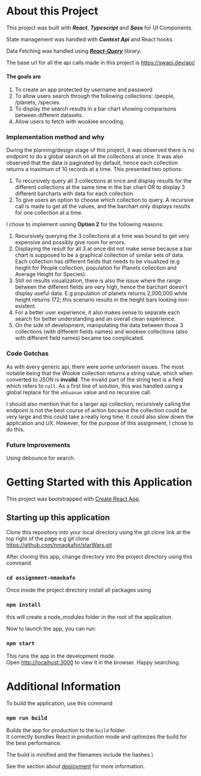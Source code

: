 # About this Project

This project was built with **_React_**, **_Typescript_** and **_Sass_** for UI Components.

State management was handled with **_Context Api_** and React hooks.

Data Fetching was handled using **_[React-Query](https://react-query.tanstack.com/)_** library.

The base url for all the api calls made in this project is https://swapi.dev/api/

#### **The goals are**

1. To create an app protected by username and password
2. To allow users search through the following collections: /people, /planets, /species.
3. To display the search results in a bar chart showing comparisons between different datasets.
4. Allow users to fetch with wookiee encoding.

### **Implementation method and why**

During the planning/design stage of this project, it was observed there is no endpoint to do a global search on all the collections at once. It was also observed that the data is paginated by default, hence each collection returns a maximum of 10 records at a time. This presented two options:

1. To recursively query all 3 collections at once and display results for the different collections at the same time in the bar chart OR to display 3 different barcharts with data for each collection.
2. To give users an option to choose which collection to query. A recursive call is made to get all the values, and the barchart only displays results for one collection at a time.

I chose to implement usning **Option 2** for the following reasons:

1. Recursively querying the 3 collections at a time was bound to get very expensive and possibly give room for errors.
2. Displaying the result for all 3 at once did not make sense because a bar chart is supposed to be a graphical collection of similar sets of data. Each collection has different fields that needs to be visualized (e.g height for People collection, population for Planets collection and Average Height for Species).
3. Still on results visualization, there is also the issue where the range between the different fields are very high, hence the barchart doesn't display useful data. E.g population of planets returns 2,000,000 while height returns 172; this scenario results in the height bars looking non-existent.
4. For a better user experience, it also makes sense to separate each search for better understanding and an overall clean experience.
5. On the side of development, manipulating the data between those 3 collections (with different fields names) and wookiee collections (also with different field names) became too complicated.

### **Code Gotchas**

As with every generic api, there were some unforseen issues. The most notable being that the Wookie collection returns a string value, which when converted to JSON is **invalid**. The invalid part of the string text is a field which refers to `null`.
As a first line of solution, this was handled using a global replace for the `whhuanan` value and no recursive call.

I should also mention that for a larger api collection, recursively calling the endpoint is not the best course of action because the collection could be very large and this could take a really long time. It could also slow down the application and UX. However, for the purpose of this assignment, I chose to do this.

### **Future Improvements**

Using debounce for search.

# Getting Started with this Application

This project was bootstrapped with [Create React App](https://github.com/facebook/create-react-app).

## Starting up this application

Clone this repository into your local directory using the git clone link at the top right of the page e.g git clone https://github.com/nmaokafor/starWars.git

After cloning this app, change directory into the project directory using this command

### `cd assignment-nmaokafo`

Once inside the project directory install all packages using

### `npm install`

this will create a node_modules folder in the root of the application.

Now to launch the app, you can run:

### `npm start`

This runs the app in the development mode.\
Open [http://localhost:3000](http://localhost:3000) to view it in the browser. Happy searching.

# Additional Information

To build the application, use this command

### `npm run build`

Builds the app for production to the `build` folder.\
It correctly bundles React in production mode and optimizes the build for the best performance.

The build is minified and the filenames include the hashes.\

See the section about [deployment](https://facebook.github.io/create-react-app/docs/deployment) for more information.
